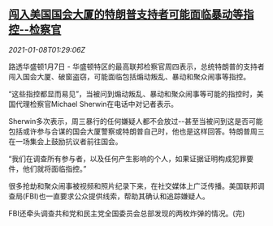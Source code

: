 <!--1610072598000-->
[闯入美国国会大厦的特朗普支持者可能面临暴动等指控--检察官](https://cn.reuters.com/article/usa-capitol-attorney-comments-0107-thur-idCNKBS29D05Y)
------

<div><i>2021-01-08T01:29:06Z</i></div><p>路透华盛顿1月7日 - 华盛顿特区的最高联邦检察官周四表示，总统特朗普的支持者闯入国会大厦、破窗盗窃，可能面临包括煽动叛乱、暴动和聚众闹事等指控。</p><p>“这些指控都显而易见”，当被问到煽动叛乱、暴动和聚众闹事等可能的指控时，美国代理检察官Michael Sherwin在电话中对记者表示。</p><p>Sherwin多次表示，周三暴行的任何嫌疑人都不会放过--甚至当被问到这是否可能包括或许参与合谋的国会大厦警察或特朗普自己时，他也是这样回答。特朗普周三在一场集会上鼓励抗议者前往国会。</p><p>“我们在调查所有参与者，以及任何产生影响的个人，如果证据证明构成犯罪要件，他们就将面临指控。”</p><p>很多抢劫和聚众闹事被视频和照片纪录下来，在社交媒体上广泛传播。美国联邦调查局(FBI)也一直要求公众提供线索，帮助其确认和追踪嫌疑人。</p><p>FBI还牵头调查共和党和民主党全国委员会总部发现的两枚炸弹的情况。(完)</p>

